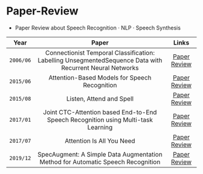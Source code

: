 # Paper-Review
 - Paper Review about Speech Recognition · NLP · Speech Synthesis
 
|Year|Paper|Links|
|:---:|:---:|:---:|
|`2006/06`|Connectionist Temporal Classification: Labelling UnsegmentedSequence Data with Recurrent Neural Networks|[Paper](https://www.cs.toronto.edu/~graves/icml_2006.pdf) [Review](https://github.com/hasangchun/Paper-Review/blob/main/Review/Connectionist%20Temporal%20Classification.pdf)|
|`2015/06`|Attention-Based Models for Speech Recognition|[Paper](https://arxiv.org/pdf/1506.07503.pdf) [Review](https://github.com/hasangchun/Paper-Review/blob/main/Review/Attention-Based%20Models%20for%20Speech%20Recognition.md)|
|`2015/08`|Listen, Attend and Spell|[Paper](https://arxiv.org/abs/1508.01211) [Review](https://github.com/hasangchun/Paper-Review/blob/main/Review/Listen%2C%20Attend%20and%20Spell.pdf)|
|`2017/01`|Joint CTC-Attention based End-to-End Speech Recognition using Multi-task Learning|[Paper](https://arxiv.org/pdf/1609.06773.pdf) [Review](https://github.com/hasangchun/Paper-Review/blob/main/Review/JOINT%20CTC-ATTENTION%20BASED%20END-TO-END%20SPEECH%20RECOGNITION.md)|
|`2017/07`|Attention Is All You Need|[Paper](https://arxiv.org/pdf/1706.03762.pdf) [Review](https://github.com/hasangchun/Paper-Review/blob/main/Review/Attention%20Is%20All%20You%20Need.md)|
|`2019/12`|SpecAugment: A Simple Data Augmentation Method for Automatic Speech Recognition|[Paper](https://arxiv.org/pdf/1904.08779.pdf) [Review](https://github.com/hasangchun/Paper-Review/blob/main/Review/SpecAugment_%20A%20Simple%20Data%20Augmentation%20Method%20for%20Automatic%20Speech%20Recognition.md)|
